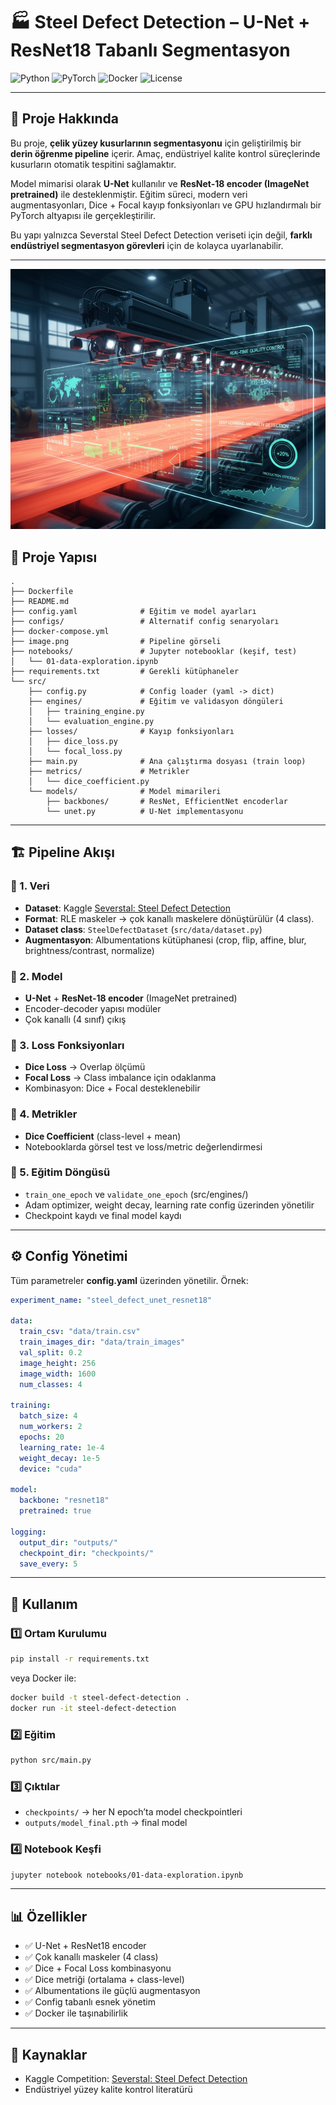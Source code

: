 # 🏭 Steel Defect Detection – U-Net + ResNet18 Tabanlı Segmentasyon

![Python](https://img.shields.io/badge/Python-3.10%2B-blue)
![PyTorch](https://img.shields.io/badge/PyTorch-2.x-red)
![Docker](https://img.shields.io/badge/Docker-ready-blue)
![License](https://img.shields.io/badge/License-MIT-green)

---

## 🎯 Proje Hakkında

Bu proje, **çelik yüzey kusurlarının segmentasyonu** için geliştirilmiş bir **derin öğrenme pipeline** içerir. Amaç, endüstriyel kalite kontrol süreçlerinde kusurların otomatik tespitini sağlamaktır.

Model mimarisi olarak **U-Net** kullanılır ve **ResNet-18 encoder (ImageNet pretrained)** ile desteklenmiştir. Eğitim süreci, modern veri augmentasyonları, Dice + Focal kayıp fonksiyonları ve GPU hızlandırmalı bir PyTorch altyapısı ile gerçekleştirilir.

Bu yapı yalnızca Severstal Steel Defect Detection veriseti için değil, **farklı endüstriyel segmentasyon görevleri** için de kolayca uyarlanabilir.

---

![Pipeline](image.png)

## 📂 Proje Yapısı

```
.
├── Dockerfile
├── README.md
├── config.yaml              # Eğitim ve model ayarları
├── configs/                 # Alternatif config senaryoları
├── docker-compose.yml
├── image.png                # Pipeline görseli
├── notebooks/               # Jupyter notebooklar (keşif, test)
│   └── 01-data-exploration.ipynb
├── requirements.txt         # Gerekli kütüphaneler
└── src/
    ├── config.py            # Config loader (yaml -> dict)
    ├── engines/             # Eğitim ve validasyon döngüleri
    │   ├── training_engine.py
    │   └── evaluation_engine.py
    ├── losses/              # Kayıp fonksiyonları
    │   ├── dice_loss.py
    │   └── focal_loss.py
    ├── main.py              # Ana çalıştırma dosyası (train loop)
    ├── metrics/             # Metrikler
    │   └── dice_coefficient.py
    └── models/              # Model mimarileri
        ├── backbones/       # ResNet, EfficientNet encoderlar
        └── unet.py          # U-Net implementasyonu
```

---

## 🏗️ Pipeline Akışı

### 🔹 1. Veri

- **Dataset**: Kaggle [Severstal: Steel Defect Detection](https://www.kaggle.com/c/severstal-steel-defect-detection)
- **Format**: RLE maskeler → çok kanallı maskelere dönüştürülür (4 class).
- **Dataset class**: `SteelDefectDataset` (`src/data/dataset.py`)
- **Augmentasyon**: Albumentations kütüphanesi (crop, flip, affine, blur, brightness/contrast, normalize)

### 🔹 2. Model

- **U-Net** + **ResNet-18 encoder** (ImageNet pretrained)
- Encoder-decoder yapısı modüler
- Çok kanallı (4 sınıf) çıkış

### 🔹 3. Loss Fonksiyonları

- **Dice Loss** → Overlap ölçümü
- **Focal Loss** → Class imbalance için odaklanma
- Kombinasyon: Dice + Focal desteklenebilir

### 🔹 4. Metrikler

- **Dice Coefficient** (class-level + mean)
- Notebooklarda görsel test ve loss/metric değerlendirmesi

### 🔹 5. Eğitim Döngüsü

- `train_one_epoch` ve `validate_one_epoch` (src/engines/)
- Adam optimizer, weight decay, learning rate config üzerinden yönetilir
- Checkpoint kaydı ve final model kaydı

---

## ⚙️ Config Yönetimi

Tüm parametreler **config.yaml** üzerinden yönetilir. Örnek:

```yaml
experiment_name: "steel_defect_unet_resnet18"

data:
  train_csv: "data/train.csv"
  train_images_dir: "data/train_images"
  val_split: 0.2
  image_height: 256
  image_width: 1600
  num_classes: 4

training:
  batch_size: 4
  num_workers: 2
  epochs: 20
  learning_rate: 1e-4
  weight_decay: 1e-5
  device: "cuda"

model:
  backbone: "resnet18"
  pretrained: true

logging:
  output_dir: "outputs/"
  checkpoint_dir: "checkpoints/"
  save_every: 5
```

---

## 🚀 Kullanım

### 1️⃣ Ortam Kurulumu

```bash
pip install -r requirements.txt
```

veya Docker ile:

```bash
docker build -t steel-defect-detection .
docker run -it steel-defect-detection
```

### 2️⃣ Eğitim

```bash
python src/main.py
```

### 3️⃣ Çıktılar

- `checkpoints/` → her N epoch’ta model checkpointleri
- `outputs/model_final.pth` → final model

### 4️⃣ Notebook Keşfi

```bash
jupyter notebook notebooks/01-data-exploration.ipynb
```

---

## 📊 Özellikler

- ✅ U-Net + ResNet18 encoder
- ✅ Çok kanallı maskeler (4 class)
- ✅ Dice + Focal Loss kombinasyonu
- ✅ Dice metriği (ortalama + class-level)
- ✅ Albumentations ile güçlü augmentasyon
- ✅ Config tabanlı esnek yönetim
- ✅ Docker ile taşınabilirlik

---

## 📌 Kaynaklar

- Kaggle Competition: [Severstal: Steel Defect Detection](https://www.kaggle.com/c/severstal-steel-defect-detection)
- Endüstriyel yüzey kalite kontrol literatürü
